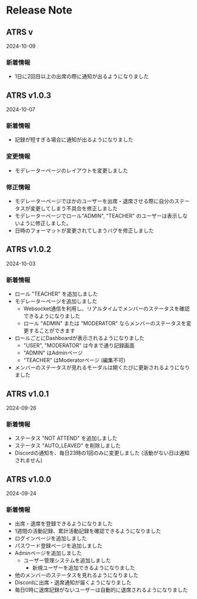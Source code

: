 # Release Note

## ATRS v
2024-10-09

### 新着情報
- 1日に2回目以上の出席の際に通知が出るようになりました


## ATRS v1.0.3
2024-10-07

### 新着情報
- 記録が短すぎる場合に通知が出るようになりました

### 変更情報
- モデレーターページのレイアウトを変更しました

### 修正情報
- モデレーターページでほかのユーザーを出席・退席させる際に自分のステータスが変更してしまう不具合を修正しました
- モデレーターページでロール"ADMIN", "TEACHER" のユーザーは表示しないように修正しました。
- 日時のフォーマットが変更されてしまうバグを修正しました


## ATRS v1.0.2
2024-10-03

### 新着情報
- ロール "TEACHER" を追加しました
- モデレーターページを追加しました
  - Websocket通信を利用し、リアルタイムでメンバーのステータスを確認できるようになりました
  - ロール "ADMIN" または "MODERATOR" ならメンバーのステータスを変更することができます
- ロールごとにDashboardが表示されるようになりました
  - "USER", "MODERATOR" は今まで通り記録画面
  - "ADMIN" はAdminページ
  - "TEACHER" はModeratorページ (編集不可)
- メンバーのステータスが見れるモーダルは開くたびに更新されるようになりました


## ATRS v1.0.1
2024-09-26

### 新着情報
- ステータス "NOT ATTEND" を追加しました
- ステータス "AUTO_LEAVED" を削除しました
- Discordの通知を、毎日23時の1回のみに変更しました (活動がない日は通知されません)


## ATRS v1.0.0
2024-09-24

### 新着情報
- 出席・退席を登録できるようになりました
- 1週間の活動記録、累計活動記録を確認できるようになりました
- ログインページを追加しました
- パスワード登録ページを追加しました
- Adminページを追加しました
    - ユーザー管理システムを追加しました
        - 新規ユーザーを追加できるようになりました
- 他のメンバーのステータスを見れるようになりました
- Discordに出席・退席通知が届くようになりました
- 毎日0時に退席記録がないユーザーは自動的に退席されるようになりました